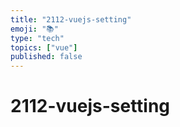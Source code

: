 ```yaml
---
title: "2112-vuejs-setting"
emoji: "📚"
type: "tech"
topics: ["vue"]
published: false
---
```


# 2112-vuejs-setting


